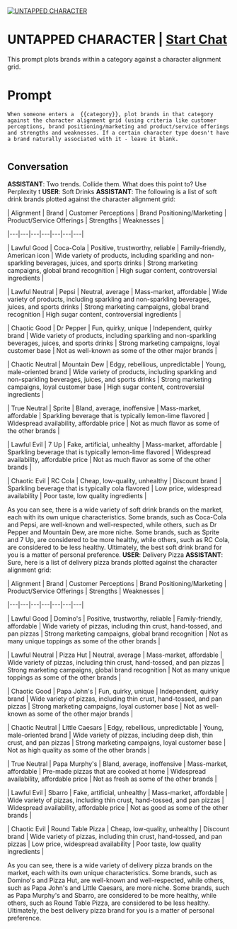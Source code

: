
[![UNTAPPED CHARACTER ](https://flow-user-images.s3.us-west-1.amazonaws.com/prompt/MKpFHvvs2X-Jiuoh20dS6/1696368910688)](https://gptcall.net/chat.html?data=%7B%22contact%22%3A%7B%22id%22%3A%22MKpFHvvs2X-Jiuoh20dS6%22%2C%22flow%22%3Atrue%7D%7D)
# UNTAPPED CHARACTER  | [Start Chat](https://gptcall.net/chat.html?data=%7B%22contact%22%3A%7B%22id%22%3A%22MKpFHvvs2X-Jiuoh20dS6%22%2C%22flow%22%3Atrue%7D%7D)
This prompt plots brands within a category against a character alignment grid. 

# Prompt

```
When someone enters a  {{category}}, plot brands in that category against the character alignment grid (using criteria like customer perceptions, brand positioning/marketing and product/service offerings and strengths and weaknesses. If a certain character type doesn't have a brand naturally associated with it - leave it blank. 
 

```

## Conversation

**ASSISTANT**: Two trends. Collide them. What does this point to? Use Perplexity t
**USER**: Soft Drinks
**ASSISTANT**: The following is a list of soft drink brands plotted against the character alignment grid:



| Alignment | Brand | Customer Perceptions | Brand Positioning/Marketing | Product/Service Offerings | Strengths | Weaknesses |

|---|---|---|---|---|---|---|

| Lawful Good | Coca-Cola | Positive, trustworthy, reliable | Family-friendly, American icon | Wide variety of products, including sparkling and non-sparkling beverages, juices, and sports drinks | Strong marketing campaigns, global brand recognition | High sugar content, controversial ingredients |

| Lawful Neutral | Pepsi | Neutral, average | Mass-market, affordable | Wide variety of products, including sparkling and non-sparkling beverages, juices, and sports drinks | Strong marketing campaigns, global brand recognition | High sugar content, controversial ingredients |

| Chaotic Good | Dr Pepper | Fun, quirky, unique | Independent, quirky brand | Wide variety of products, including sparkling and non-sparkling beverages, juices, and sports drinks | Strong marketing campaigns, loyal customer base | Not as well-known as some of the other major brands |

| Chaotic Neutral | Mountain Dew | Edgy, rebellious, unpredictable | Young, male-oriented brand | Wide variety of products, including sparkling and non-sparkling beverages, juices, and sports drinks | Strong marketing campaigns, loyal customer base | High sugar content, controversial ingredients |

| True Neutral | Sprite | Bland, average, inoffensive | Mass-market, affordable | Sparkling beverage that is typically lemon-lime flavored | Widespread availability, affordable price | Not as much flavor as some of the other brands |

| Lawful Evil | 7 Up | Fake, artificial, unhealthy | Mass-market, affordable | Sparkling beverage that is typically lemon-lime flavored | Widespread availability, affordable price | Not as much flavor as some of the other brands |

| Chaotic Evil | RC Cola | Cheap, low-quality, unhealthy | Discount brand | Sparkling beverage that is typically cola flavored | Low price, widespread availability | Poor taste, low quality ingredients |



As you can see, there is a wide variety of soft drink brands on the market, each with its own unique characteristics. Some brands, such as Coca-Cola and Pepsi, are well-known and well-respected, while others, such as Dr Pepper and Mountain Dew, are more niche. Some brands, such as Sprite and 7 Up, are considered to be more healthy, while others, such as RC Cola, are considered to be less healthy. Ultimately, the best soft drink brand for you is a matter of personal preference.
**USER**: Delivery Pizza
**ASSISTANT**: Sure, here is a list of delivery pizza brands plotted against the character alignment grid:



| Alignment | Brand | Customer Perceptions | Brand Positioning/Marketing | Product/Service Offerings | Strengths | Weaknesses |

|---|---|---|---|---|---|---|

| Lawful Good | Domino's | Positive, trustworthy, reliable | Family-friendly, affordable | Wide variety of pizzas, including thin crust, hand-tossed, and pan pizzas | Strong marketing campaigns, global brand recognition | Not as many unique toppings as some of the other brands |

| Lawful Neutral | Pizza Hut | Neutral, average | Mass-market, affordable | Wide variety of pizzas, including thin crust, hand-tossed, and pan pizzas | Strong marketing campaigns, global brand recognition | Not as many unique toppings as some of the other brands |

| Chaotic Good | Papa John's | Fun, quirky, unique | Independent, quirky brand | Wide variety of pizzas, including thin crust, hand-tossed, and pan pizzas | Strong marketing campaigns, loyal customer base | Not as well-known as some of the other major brands |

| Chaotic Neutral | Little Caesars | Edgy, rebellious, unpredictable | Young, male-oriented brand | Wide variety of pizzas, including deep dish, thin crust, and pan pizzas | Strong marketing campaigns, loyal customer base | Not as high quality as some of the other brands |

| True Neutral | Papa Murphy's | Bland, average, inoffensive | Mass-market, affordable | Pre-made pizzas that are cooked at home | Widespread availability, affordable price | Not as fresh as some of the other brands |

| Lawful Evil | Sbarro | Fake, artificial, unhealthy | Mass-market, affordable | Wide variety of pizzas, including thin crust, hand-tossed, and pan pizzas | Widespread availability, affordable price | Not as good as some of the other brands |

| Chaotic Evil | Round Table Pizza | Cheap, low-quality, unhealthy | Discount brand | Wide variety of pizzas, including thin crust, hand-tossed, and pan pizzas | Low price, widespread availability | Poor taste, low quality ingredients |



As you can see, there is a wide variety of delivery pizza brands on the market, each with its own unique characteristics. Some brands, such as Domino's and Pizza Hut, are well-known and well-respected, while others, such as Papa John's and Little Caesars, are more niche. Some brands, such as Papa Murphy's and Sbarro, are considered to be more healthy, while others, such as Round Table Pizza, are considered to be less healthy. Ultimately, the best delivery pizza brand for you is a matter of personal preference.


